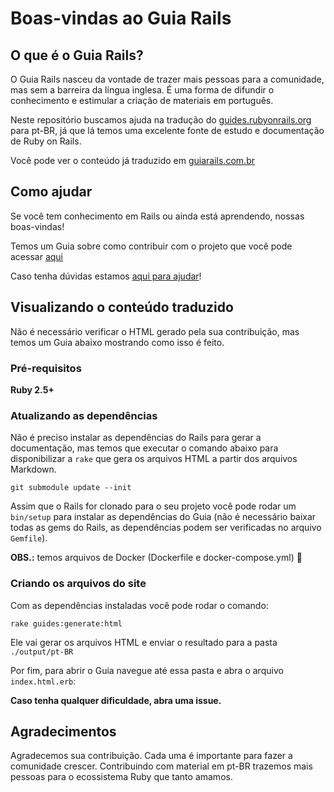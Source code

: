# Boas-vindas ao Guia Rails

## O que é o Guia Rails?

O Guia Rails nasceu da vontade de trazer mais pessoas para a comunidade, mas sem
a barreira da língua inglesa. É uma forma de difundir o conhecimento e estimular
a criação de materiais em português.

Neste repositório buscamos ajuda na tradução do [guides.rubyonrails.org](https://guides.rubyonrails.org/)
para pt-BR, já que lá temos uma excelente fonte de estudo e documentação de
Ruby on Rails.

Você pode ver o conteúdo já traduzido em [guiarails.com.br](https://guiarails.com.br/)

## Como ajudar

Se você tem conhecimento em Rails ou ainda está aprendendo,
nossas boas-vindas!

Temos um Guia sobre como contribuir com o projeto que você pode acessar
[aqui](https://github.com/campuscode/rails-guides-pt-BR/blob/main/CONTRIBUTING.md)

Caso tenha dúvidas estamos [aqui para
ajudar](https://github.com/campuscode/rails-guides-pt-BR/discussions)!

## Visualizando o conteúdo traduzido

Não é necessário verificar o HTML gerado pela sua contribuição, mas temos
um Guia abaixo mostrando como isso é feito.

### Pré-requisitos

**Ruby 2.5+**

### Atualizando as dependências

Não é preciso instalar as dependências do Rails para gerar a documentação,
mas temos que executar o comando abaixo para disponibilizar a `rake` que
gera os arquivos HTML a partir dos arquivos Markdown.

`git submodule update --init`

Assim que o Rails for clonado para o seu projeto você pode rodar um `bin/setup`
para instalar as dependências do Guia (não é necessário baixar todas as gems do
Rails, as dependências podem ser verificadas no arquivo `Gemfile`).

**OBS.:** temos arquivos de Docker (Dockerfile e docker-compose.yml)
:slightly_smiling_face:


### Criando os arquivos do site

Com as dependências instaladas você pode rodar o comando:

`rake guides:generate:html`

Ele vai gerar os arquivos HTML e enviar o resultado para a pasta
`./output/pt-BR`

Por fim, para abrir o Guia navegue até essa pasta e abra o arquivo
`index.html.erb`:

**Caso tenha qualquer dificuldade, abra uma issue.**

## Agradecimentos

Agradecemos sua contribuição. Cada uma é importante para fazer a comunidade
crescer. Contribuindo com material em pt-BR trazemos mais pessoas
para o ecossistema Ruby que tanto amamos.
